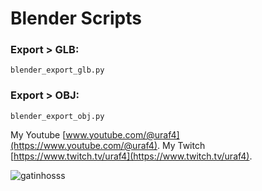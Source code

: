 # Blender Scripts


### Export > GLB:

`blender_export_glb.py`


### Export > OBJ:

`blender_export_obj.py`


My Youtube [www.youtube.com/@uraf4](https://www.youtube.com/@uraf4).
My Twitch [https://www.twitch.tv/uraf4](https://www.twitch.tv/uraf4).

![ gatinhosss ](https://s.zst.com.br/cms-assets/2021/02/enxoval-para-gatos-capa-1-.jpg)
